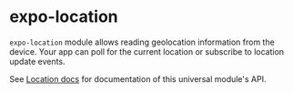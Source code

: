 # expo-location

`expo-location` module allows reading geolocation information from the device. Your app can poll for the current location or subscribe to location update events.

See [Location docs](https://docs.expo.io/versions/latest/sdk/location) for documentation of this universal module's API.
